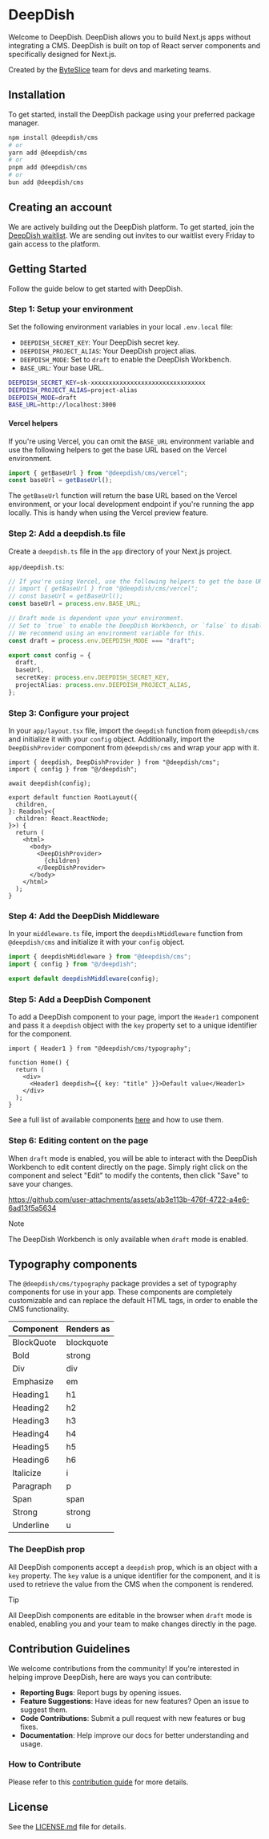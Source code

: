 # DeepDish

Welcome to DeepDish. DeepDish allows you to build Next.js apps without integrating a CMS.
DeepDish is built on top of React server components and specifically designed for Next.js.

Created by the [ByteSlice](https://byteslice.co) team for devs and marketing teams.

## Installation

To get started, install the DeepDish package using your preferred package manager.

```sh
npm install @deepdish/cms
# or
yarn add @deepdish/cms
# or
pnpm add @deepdish/cms
# or
bun add @deepdish/cms
```

## Creating an account

We are actively building out the DeepDish platform. To get started, join the [DeepDish waitlist](https://www.deepdish.app).
We are sending out invites to our waitlist every Friday to gain access to the platform.

## Getting Started

Follow the guide below to get started with DeepDish.

### Step 1: Setup your environment

Set the following environment variables in your local `.env.local` file:

- `DEEPDISH_SECRET_KEY`: Your DeepDish secret key.
- `DEEPDISH_PROJECT_ALIAS`: Your DeepDish project alias.
- `DEEPDISH_MODE`: Set to `draft` to enable the DeepDish Workbench.
- `BASE_URL`: Your base URL.

```sh
DEEPDISH_SECRET_KEY=sk-xxxxxxxxxxxxxxxxxxxxxxxxxxxxxxxx
DEEPDISH_PROJECT_ALIAS=project-alias
DEEPDISH_MODE=draft
BASE_URL=http://localhost:3000
```

#### Vercel helpers

If you're using Vercel, you can omit the `BASE_URL` environment variable and use the following helpers to get the base URL based on the Vercel environment.

```ts
import { getBaseUrl } from "@deepdish/cms/vercel";
const baseUrl = getBaseUrl();
```

The `getBaseUrl` function will return the base URL based on the Vercel environment, or your local development endpoint if you're running the app locally.
This is handy when using the Vercel preview feature.

### Step 2: Add a deepdish.ts file

Create a `deepdish.ts` file in the `app` directory of your Next.js project.

`app/deepdish.ts`:

```ts
// If you're using Vercel, use the following helpers to get the base URL.
// import { getBaseUrl } from "@deepdish/cms/vercel";
// const baseUrl = getBaseUrl();
const baseUrl = process.env.BASE_URL;

// Draft mode is dependent upon your environment.
// Set to `true` to enable the DeepDish Workbench, or `false` to disable it.
// We recommend using an environment variable for this.
const draft = process.env.DEEPDISH_MODE === "draft";

export const config = {
  draft,
  baseUrl,
  secretKey: process.env.DEEPDISH_SECRET_KEY,
  projectAlias: process.env.DEEPDISH_PROJECT_ALIAS,
};
```

### Step 3: Configure your project

In your `app/layout.tsx` file, import the `deepdish` function from `@deepdish/cms` and initialize it with your `config` object.
Additionally, import the `DeepDishProvider` component from `@deepdish/cms` and wrap your app with it.

```tsx
import { deepdish, DeepDishProvider } from "@deepdish/cms";
import { config } from "@/deepdish";

await deepdish(config);

export default function RootLayout({
  children,
}: Readonly<{
  children: React.ReactNode;
}>) {
  return (
    <html>
      <body>
        <DeepDishProvider>
          {children}
        </DeepDishProvider>
      </body>
    </html>
  );
}
```

### Step 4: Add the DeepDish Middleware

In your `middleware.ts` file, import the `deepdishMiddleware` function from `@deepdish/cms` and initialize it with your `config` object.

```ts
import { deepdishMiddleware } from "@deepdish/cms";
import { config } from "@/deepdish";

export default deepdishMiddleware(config);
```

### Step 5: Add a DeepDish Component

To add a DeepDish component to your page, import the `Header1` component and pass it a `deepdish` object with the `key` property set to a unique identifier for the component.

```tsx
import { Header1 } from "@deepdish/cms/typography";

function Home() {
  return (
    <div>
      <Header1 deepdish={{ key: "title" }}>Default value</Header1>
    </div>
  );
}
```

See a full list of available components [here](#typography-components) and how to use them.

### Step 6: Editing content on the page

When `draft` mode is enabled, you will be able to interact with the DeepDish Workbench to edit content directly on the page.
Simply right click on the component and select "Edit" to modify the contents, then click "Save" to save your changes.

https://github.com/user-attachments/assets/ab3e113b-476f-4722-a4e6-6ad13f5a5634

> [!Note]
> The DeepDish Workbench is only available when `draft` mode is enabled.

## Typography components

The `@deepdish/cms/typography` package provides a set of typography components for use in your app.
These components are completely customizable and can replace the default HTML tags, in order to enable the CMS functionality.

| Component | Renders as |
| --- | --- |
| BlockQuote | blockquote |
| Bold | strong |
| Div | div |
| Emphasize | em |
| Heading1 | h1 |
| Heading2 | h2 |
| Heading3 | h3 |
| Heading4 | h4 |
| Heading5 | h5 |
| Heading6 | h6 |
| Italicize | i |
| Paragraph | p |
| Span | span |
| Strong | strong |
| Underline | u |

### The DeepDish prop

All DeepDish components accept a `deepdish` prop, which is an object with a `key` property.
The `key` value is a unique identifier for the component, and it is used to retrieve the value from the CMS when the component is rendered.

> [!TIP]
> All DeepDish components are editable in the browser when `draft` mode is enabled, enabling you and your team to make changes directly in the page.

## Contribution Guidelines

We welcome contributions from the community! If you're interested in helping improve DeepDish, here are ways you can contribute:

- **Reporting Bugs**: Report bugs by opening issues.
- **Feature Suggestions**: Have ideas for new features? Open an issue to suggest them.
- **Code Contributions**: Submit a pull request with new features or bug fixes.
- **Documentation**: Help improve our docs for better understanding and usage.

### How to Contribute

Please refer to this [contribution guide](./CONTRIBUTE.md) for more details.

## License

See the [LICENSE.md](LICENSE.md) file for details.
